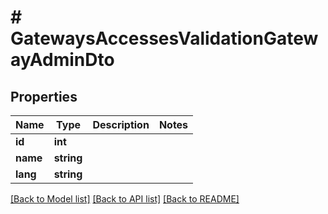 # # GatewaysAccessesValidationGatewayAdminDto

## Properties

Name | Type | Description | Notes
------------ | ------------- | ------------- | -------------
**id** | **int** |  |
**name** | **string** |  |
**lang** | **string** |  |

[[Back to Model list]](../../README.md#models) [[Back to API list]](../../README.md#endpoints) [[Back to README]](../../README.md)
